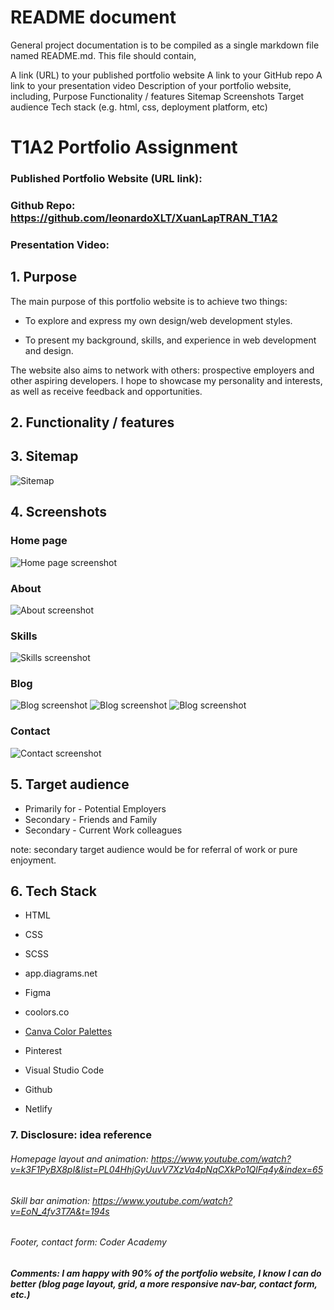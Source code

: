 # README document
General project documentation is to be compiled as a single markdown file named README.md. This file should contain,

A link (URL) to your published portfolio website
A link to your GitHub repo
A link to your presentation video
Description of your portfolio website, including,
Purpose
Functionality / features
Sitemap
Screenshots
Target audience
Tech stack (e.g. html, css, deployment platform, etc)


# T1A2 Portfolio Assignment
### Published Portfolio Website (URL link):

### Github Repo: https://github.com/leonardoXLT/XuanLapTRAN_T1A2

### Presentation Video:

## 1. Purpose 

The main purpose of this portfolio website is to achieve two things:

- To explore and express my own design/web development styles.

- To present my background, skills, and experience in web development and design.

The website also aims to network with others: prospective employers and other aspiring developers. I hope to showcase my personality and interests, as well as receive feedback and opportunities.

## 2. Functionality / features

## 3. Sitemap

![Sitemap](./docs/sitemap.jpg)


## 4. Screenshots

### Home page
![Home page screenshot](./docs/result/home.JPG)

### About
![About screenshot](./docs/result/about.JPG)

### Skills
![Skills screenshot](./docs/result/skills.JPG)

### Blog
![Blog screenshot](./docs/result/iPhone%2014%20&%2015%20Pro%20Max%20-%2011.jpg)
![Blog screenshot](./docs/result/iPad%20Pro%2011_%20-%2011.jpg)
![Blog screenshot](./docs/result/Desktop%20-%201034.jpg)

### Contact
![Contact screenshot](./docs/result/Contact.JPG)

## 5. Target audience

* Primarily for - Potential Employers
* Secondary - Friends and Family
* Secondary - Current Work colleagues

note: secondary target audience would be for referral of work or pure enjoyment.

## 6. Tech Stack

* HTML
* CSS
* SCSS

* app.diagrams.net
* Figma

* coolors.co
* [Canva Color Palettes](https://www.canva.com/colors/color-palettes/)
* Pinterest

* Visual Studio Code

* Github
* Netlify

### 7. Disclosure: idea reference

###### Homepage layout and animation: https://www.youtube.com/watch?v=k3F1PyBX8pI&list=PL04HhjGyUuvV7XzVa4pNqCXkPo1QlFq4y&index=65

###### Skill bar animation: https://www.youtube.com/watch?v=EoN_4fv3T7A&t=194s

###### Footer, contact form: Coder Academy

##### Comments: I am happy with 90% of the portfolio website, I know I can do better (blog page layout, grid, a more responsive nav-bar, contact form, etc.)